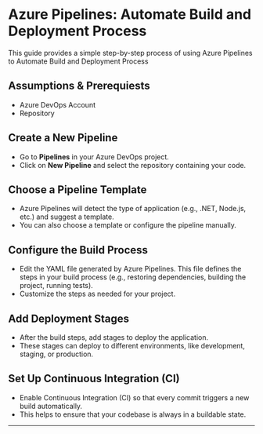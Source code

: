 # Azure Pipelines: Automate Build and Deployment Process

This guide provides a simple step-by-step process of using Azure Pipelines to Automate Build and Deployment Process

## Assumptions & Prerequiests

- Azure DevOps Account
- Repository

## Create a New Pipeline

- Go to **Pipelines** in your Azure DevOps project.
- Click on **New Pipeline** and select the repository containing your code.

## Choose a Pipeline Template
- Azure Pipelines will detect the type of application (e.g., .NET, Node.js, etc.) and suggest a template.
- You can also choose a template or configure the pipeline manually.

## Configure the Build Process
- Edit the YAML file generated by Azure Pipelines. This file defines the steps in your build process (e.g., restoring dependencies, building the project, running tests).
- Customize the steps as needed for your project.

## Add Deployment Stages
- After the build steps, add stages to deploy the application.
- These stages can deploy to different environments, like development, staging, or production.

## Set Up Continuous Integration (CI)
- Enable Continuous Integration (CI) so that every commit triggers a new build automatically.
- This helps to ensure that your codebase is always in a buildable state.

---